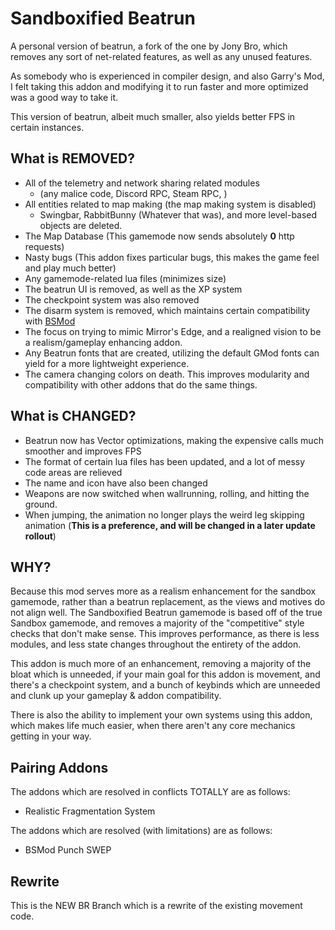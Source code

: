# Sandboxified Beatrun

A personal version of beatrun, a fork of the one by Jony Bro, which removes any sort of net-related features, as well as any unused features.

As somebody who is experienced in compiler design, and also Garry's Mod, I felt taking this addon and modifying it to run faster and more optimized was a good way to take it.

This version of beatrun, albeit much smaller, also yields better FPS in certain instances.

## What is REMOVED?

* All of the telemetry and network sharing related modules
    * (any malice code, Discord RPC, Steam RPC, )
* All entities related to map making (the map making system is disabled)
    * Swingbar, RabbitBunny (Whatever that was), and more 
      level-based objects are deleted.
* The Map Database (This gamemode now sends absolutely **0** http requests)
* Nasty bugs (This addon fixes particular bugs, this makes the game feel and play much better)
* Any gamemode-related lua files (minimizes size)
* The beatrun UI is removed, as well as the XP system
* The checkpoint system was also removed
* The disarm system is removed, which maintains certain compatibility with [BSMod](https://steamcommunity.com/sharedfiles/filedetails/?id=2106330193)
* The focus on trying to mimic Mirror's Edge, and a realigned vision to be a realism/gameplay enhancing addon.
* Any Beatrun fonts that are created, utilizing the default GMod fonts can yield for a more lightweight experience.
* The camera changing colors on death. This improves modularity and compatibility with other addons that do the same things.

## What is CHANGED?

* Beatrun now has Vector optimizations, making the expensive calls much smoother and improves FPS
* The format of certain lua files has been updated, and a lot of messy code areas are relieved
* The name and icon have also been changed
* Weapons are now switched when wallrunning, rolling, and hitting the ground.
* When jumping, the animation no longer plays the weird leg skipping animation (**This is a preference, and will be changed in a later update rollout**)

## WHY?

Because this mod serves more as a realism enhancement for the sandbox gamemode, rather than a beatrun replacement, as the views and motives do not align well. The Sandboxified Beatrun gamemode is based off of the true Sandbox gamemode, and removes a majority of the "competitive" style checks that don't make sense. This improves performance, as there is less modules, and less state changes throughout the entirety of the addon. 

This addon is much more of an enhancement, removing a majority of the bloat which is unneeded, if your main goal for this addon is movement, and there's a checkpoint system, and a bunch of keybinds which are unneeded and clunk up your gameplay & addon compatibility.

There is also the ability to implement your own systems using this addon, which makes life much easier, when there aren't any core mechanics getting in your way.

## Pairing Addons

The addons which are resolved in conflicts TOTALLY are as follows:

* Realistic Fragmentation System

The addons which are resolved (with limitations) are as follows:

* BSMod Punch SWEP

## Rewrite

This is the NEW BR Branch which is a rewrite of the existing movement code.
